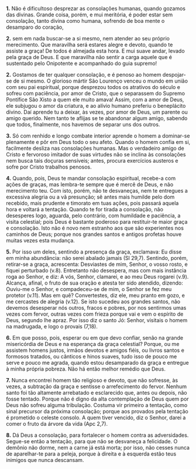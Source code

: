 **1.** Não é dificultoso desprezar as consolações humanas, quando gozamos das divinas. Grande coisa, porém, e mui meritória, é poder estar sem consolação, tanto divina como humana, sofrendo de boa mente o desamparo do coração,

**2.** sem em nada buscar-se a si mesmo, nem atender ao seu próprio merecimento. Que maravilha será estares alegre e devoto, quando te assiste a graça! De todos é almejada esta hora. E mui suave andar, levado pela graça de Deus. E que maravilha não sentir a carga aquele que é sustentado pelo Onipotente e acompanhado do guia supremo!

**2.** Gostamos de ter qualquer consolação, e é penoso ao homem despojar-se de si mesmo. O glorioso mártir São Lourenço venceu o mundo em união com seu pai espiritual, porque desprezou todos os atrativos do século e sofreu com paciência, por amor de Cristo, que o separassem do Supremo Pontífice São Xisto a quem ele muito amava! Assim, com a amor de Deus, ele subjugou o amor da criatura, e ao alívio humano preferiu o beneplácito divino. Daí aprende tu a deixar, às vezes, por amor de Deus, um parente ou amigo querido. Nem tanto te aflijas se te abandonar algum amigo, sabendo que todos, finalmente, nos havemos de separar uns dos outros.

**3.** Só com renhido e longo combate interior aprende o homem a dominar-se plenamente e pôr em Deus todo o seu afeto. Quando o homem confia em si, facilmente desliza nas consolações humanas. Mas o verdadeiro amigo de Cristo e fervoroso imitador de suas virtudes não se inclina às consolações nem busca tais doçuras sensíveis; antes, procura exercícios austeros e sofre por Cristo trabalhos penosos.

**4.** Quando, pois, Deus te mandar consolação espiritual, recebe-a com ações de graças, mas lembra-te sempre que é mercê de Deus, e não merecimento teu. Com isto, porém, não te desvaneças, nem te entregues a excessiva alegria ou a vã presunção; sê antes mais humilde pelo dom recebido, mais prudente e timorato em tuas ações, pois passará aquela hora e voltará a tentação. Quando te for tirada a consolação, não desesperes logo, aguarda, pelo contrário, com humildade e paciência, a visita celestial; pois Deus é bastante poderoso para restituir-te maior graça e consolação. Isto não é novo nem estranho aos que são experientes nos caminhos de Deus; porque nos grandes santos e antigos profetas houve muitas vezes esta mudança.

**5.** Por isso um deles, sentindo a presença da graça, exclamava: Eu disse em minha abundância: não serei abalado jamais (Sl 29,7). Sentindo, porém, retirar-se a graça, acrescenta: Desviastes de mim, Senhor, o vosso rosto, e fiquei perturbado (v.8). Entretanto não desespera, mas com mais instância roga ao Senhor, e diz: A vós, Senhor, clamarei, e ao meu Deus rogarei (v.9). Alcança, afinal, o fruto de sua oração e atesta ter sido atendido, dizendo: Ouviu-me o Senhor, e compadeceu-se de mim, o Senhor se fez meu protetor (v.11). Mas em quê? Convertestes, diz ele, meu pranto em gozo, e me cercastes de alegria (v.12). Se isto sucedeu aos grandes santos, não devemos desesperar nós outros, fracos e pobres, por nos sentirmos umas vezes com fervor, outras vezes com frieza porque vai e vem o espírito de Deus, segundo lhe apraz. Por isso diz o santo Jó: Senhor, visitais o homem na madrugada, e logo o provais (7,18).

**6.** Em que posso, pois, esperar ou em que devo confiar, senão na grande misericórdia de Deus e na esperança da graça celestial? Porque, ou me assistem homens justos, irmãos devotos e amigos fiéis, ou livros santos e formosos tratados, ou cânticos e hinos suaves, tudo isso de pouco me serve e pouco me agrada, quando estou desamparado da graça e entregue à minha própria pobreza. Não há então melhor remédio que Deus.

**7.** Nunca encontrei homem tão religioso e devoto, que não sofresse, às vezes, a subtração da graça e sentisse o arrefecimento do fervor. Nenhum santo foi tão altamente arrebatado e esclarecido que, antes ou depois, não fosse tentado. Porque não é digno da alta contemplação de Deus quem por Deus não sofreu alguma tribulação. Costuma vir primeiro a tentação, como sinal precursor da próxima consolação; porque aos provados pela tentação é prometido o celeste consolo. A quem tiver vencido, diz o Senhor, darei a comer o fruto da árvore da vida (Apc 2,7).

**8.** Dá Deus a consolação, para fortalecer o homem contra as adversidades. Segue-se então a tentação, para que não se desvaneça a felicidade. O demônio não dorme, nem a carne já está morta; por isso, não cesses nunca de aparelhar-te para a peleja, porque à direita e à esquerda estão teus inimigos que nunca descansam.

